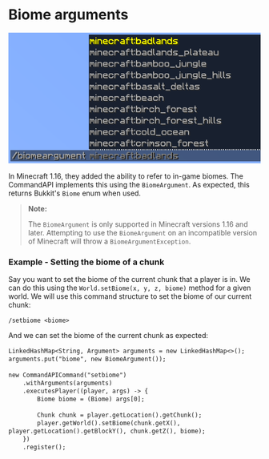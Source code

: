 # Biome arguments

![](./images/arguments/biome.png)

In Minecraft 1.16, they added the ability to refer to in-game biomes. The CommandAPI implements this using the `BiomeArgument`. As expected, this returns Bukkit's `Biome` enum when used.

> **Note:**
>
> The `BiomeArgument` is only supported in Minecraft versions 1.16 and later. Attempting to use the `BiomeArgument` on an incompatible version of Minecraft will throw a `BiomeArgumentException`.

<div class="example">

### Example - Setting the biome of a chunk

Say you want to set the biome of the current chunk that a player is in. We can do this using the `World.setBiome(x, y, z, biome)` method for a given world. We will use this command structure to set the biome of our current chunk:

```
/setbiome <biome>
```

And we can set the biome of the current chunk as expected:

```
LinkedHashMap<String, Argument> arguments = new LinkedHashMap<>();
arguments.put("biome", new BiomeArgument());

new CommandAPICommand("setbiome")
	.withArguments(arguments)
	.executesPlayer((player, args) -> {
		Biome biome = (Biome) args[0];

		Chunk chunk = player.getLocation().getChunk();
		player.getWorld().setBiome(chunk.getX(), player.getLocation().getBlockY(), chunk.getZ(), biome);
	})
	.register();
```

</div>